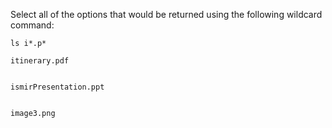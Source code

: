 Select all of the options that would be returned using the following wildcard command:

`ls i*.p*`


```
itinerary.pdf


ismirPresentation.ppt


image3.png
```